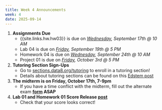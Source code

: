 ```yaml
---
title: Week 4 Announcements
week: 4
date: 2025-09-14
---
```


1. **Assignments Due**
    * {{site.links.hw.hw03}} is due on *<u>Wednesday</u>, September 17th @ 10 AM*
    * Lab 04 is due on *<u>Friday</u>, September 19th @ 5 PM*
    * Homework 04 is due on *<u>Wednesday</u>, September 24th @ 10 AM*
    * Project 01 is due on *<u>Friday</u>, October 3rd @ 5 PM*
2. **Tutoring Section Sign-Ups**
    * Go to [sections.data8.org/tutoring](https://sections.data8.org/tutoring) to enroll in a tutoring section!
    * Details about tutoring sections can be found on this [Edstem post](https://edstem.org/us/courses/83132/discussion/6919060)
3. **The midterm is on Friday, October 17th, 7-9pm**
    * If you have a time conflict with the midterm, fill out the alternate exam **[form](https://bit.ly/fa25data8alternatemidterm) ASAP**
4. **Lab 01 and Homework 01 Score Release [post](https://edstem.org/us/courses/83132/discussion/6950122)**
    * Check that your score looks correct!